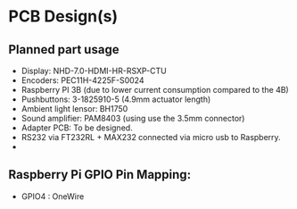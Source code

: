 # PCB Design(s)

## Planned part usage
- Display:  NHD-7.0-HDMI-HR-RSXP-CTU 
- Encoders: PEC11H-4225F-S0024 
- Raspberry PI 3B  (due to lower current consumption compared to the 4B)
- Pushbuttons: 3-1825910-5  (4.9mm actuator length) 
- Ambient light lensor: BH1750
- Sound amplifier: PAM8403  (using use the 3.5mm connector) 
- Adapter PCB: To be designed.
- RS232 via FT232RL + MAX232 connected via micro usb to Raspberry.
- 


## Raspberry Pi GPIO Pin Mapping:
- GPIO4 : OneWire


